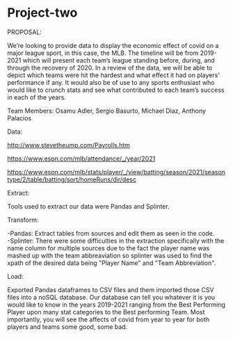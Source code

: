 # Project-two

PROPOSAL:

We’re looking to provide data to display the economic effect of covid on a major league sport, in this case, the MLB.  The timeline will be from 2019-2021 which will present each team’s league standing before, during, and through the recovery of 2020.  In a review of the data, we will be able to depict which teams were hit the hardest and what effect it had on players' performance if any.  It would also be of use to any sports enthusiast who would like to crunch stats and see what contributed to each team’s success in each of the years.


Team Members:
Osamu Adler,
Sergio Basurto,
Michael Diaz,
Anthony Palacios



Data:

http://www.stevetheump.com/Payrolls.htm

https://www.espn.com/mlb/attendance/_/year/2021

https://www.espn.com/mlb/stats/player/_/view/batting/season/2021/seasontype/2/table/batting/sort/homeRuns/dir/desc



Extract:

Tools used to extract our data were Pandas and Splinter.

Transform:

-Pandas: Extract tables from sources and edit them as seen in the code.  
-Splinter: There were some difficulties in the extraction specifically with the name column for multiple sources due to the fact the player name was mashed up with the team abbreaviation so splinter was used to find the xpath of the desired data being "Player Name" and "Team Abbreviation".

Load:

Exported Pandas dataframes to CSV files and them imported those CSV files into a noSQL database. Our database can tell you whatever it is you would like to know in the years 2019-2021 ranging from the Best Performing Player upon many stat categories to the Best performing Team.  Most importantly, you will see the affects of covid from year to year for both players and teams some good, some bad.



